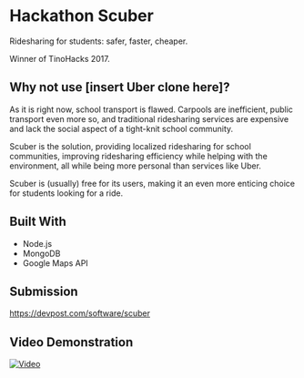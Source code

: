 # Hackathon Scuber 

Ridesharing for students: safer, faster, cheaper.

Winner of TinoHacks 2017.

## Why not use [insert Uber clone here]?

As it is right now, school transport is flawed. Carpools are inefficient, public transport even more so, and traditional ridesharing services are expensive and lack the social aspect of a tight-knit school community.

Scuber is the solution, providing localized ridesharing for school communities, improving ridesharing efficiency while helping with the environment, all while being more personal than services like Uber.

Scuber is (usually) free for its users, making it an even more enticing choice for students looking for a ride.

## Built With

* Node.js 
* MongoDB
* Google Maps API

## Submission

https://devpost.com/software/scuber

## Video Demonstration

[![Video](https://i.imgur.com/AOHayTG.png)](http://www.youtube.com/watch?v=RabEOpU7_zE)
